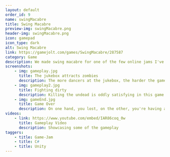 ```yaml
---
layout: default
order_id: 9
name: swingMacabre
title: Swing Macabre
preview-img: swingMacabre.png
header-img: swingMacabre.png
icon: gamepad
icon_type: dark
alt: Swing Macabre
link: https://gamejolt.com/games/SwingMacabre/287587
category: Game
description: We made swing macabre for one of the few online jams I've taken part in. This game is a third person shoot-em up where a jukebox fell from the sky and is turning people into undead swing dancers, the infection is spreading and you need to keep away before you catch it too.<br><br>Responsabilities:<br>- Make a state machine for the AI which can follow/attack the player, idle, go towards the jukebox, dance around it.<br>- Development on player functionality from animation control to movement and shooting gameplay.<br>- Spawning AI at an increased rate as the player goes through waves of enemies.<br>
screenshots:
    - img: gameplay.jpg
      title: The jukebox attracts zombies
      description: The more dancers at the jukebox, the harder the game gets.
    - img: gameplay2.jpg
      title: Fighting dirty
      description: Killing the undead is oddly satisfying in this game.
    - img: gameEnd.jpg
      title: Game Over
      description: On one hand, you lost, on the other, you're having a ball!
videos:
    - link: https://www.youtube.com/embed/IAR86coq_0w
      title: Gameplay Video
      description: Showcasing some of the gameplay
taggers:
    - title: Game-Jam
    - title: C#
    - title: Unity
---
```



